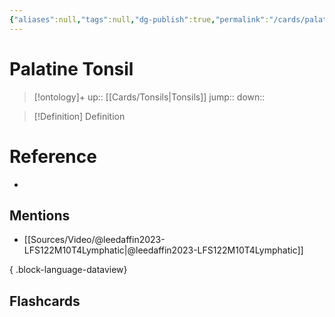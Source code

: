 ```yaml
---
{"aliases":null,"tags":null,"dg-publish":true,"permalink":"/cards/palatine-tonsil/","dgPassFrontmatter":true}
---
```


# Palatine Tonsil

> [!ontology]+
> up:: [[Cards/Tonsils\|Tonsils]]
> jump:: 
> down:: 

> [!Definition] Definition
> 

# Reference
- 

## Mentions
- [[Sources/Video/@leedaffin2023-LFS122M10T4Lymphatic\|@leedaffin2023-LFS122M10T4Lymphatic]]

{ .block-language-dataview}

## Flashcards
